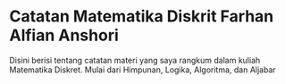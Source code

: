 # Catatan Matematika Diskrit Farhan Alfian Anshori

Disini berisi tentang catatan materi yang saya rangkum dalam kuliah Matematika Diskret. Mulai dari Himpunan, Logika, Algoritma, dan Aljabar


```{tableofcontents}
